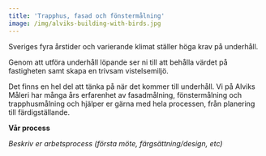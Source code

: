 ```yaml
---
title: 'Trapphus, fasad och fönstermålning'
image: /img/alviks-building-with-birds.jpg
---
```

Sveriges fyra årstider och varierande klimat ställer höga krav på underhåll.

Genom att utföra underhåll löpande ser ni till att behålla värdet på fastigheten samt skapa en trivsam vistelsemiljö.

Det finns en hel del att tänka på när det kommer till underhåll. Vi på Alviks Måleri har många års erfarenhet av fasadmålning, fönstermålning och trapphusmålning och hjälper er gärna med hela processen, från planering till färdigställande. 

**Vår process**

_Beskriv er arbetsprocess (första möte, färgsättning/design, etc)_
